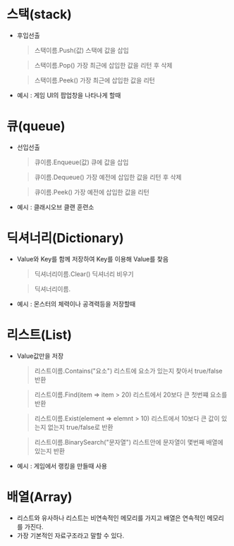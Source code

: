 # 스택(stack)
+ 후입선출
    >스택이름.Push(값) 스택에 값을 삽입
    
    >스택이름.Pop() 가장 최근에 삽입한 값을 리턴 후 삭제
    
    >스택이름.Peek() 가장 최근에 삽입한 값을 리턴

+ 예시 : 게임 UI의 팝업창을 나타나게 할때
# 큐(queue)
+ 선입선출
    >큐이름.Enqueue(값) 큐에 값을 삽입

    >큐이름.Dequeue() 가장 예전에 삽입한 값을 리턴 후 삭제

    >큐이름.Peek() 가장 예전에 삽입한 값을 리턴

+ 예시 : 클래시오브 클랜 훈련소
# 딕셔너리(Dictionary)
+ Value와 Key를 함께 저장하여 Key를 이용해 Value를 찾음
    > 딕셔너리이름.Clear() 딕셔너리 비우기
    
    > 딕셔너리이름.

+ 예시 : 몬스터의 체력이나 공격력등을 저장할때
# 리스트(List)
+ Value값만을 저장
    > 리스트이름.Contains("요소") 리스트에 요소가 있는지 찾아서 true/false 반환
    
    > 리스트이름.Find(item => item > 20) 리스트에서 20보다 큰 첫번쨰 요소를 반환
    
    > 리스트이름.Exist(element => elemnt > 10) 리스트에서 10보다 큰 값이 있는지 없는지 true/false로 반환

    > 리스트이름.BinarySearch("문자열") 리스트안에 문자열이 몇번째 배열에 있는지 반환

+ 예시 : 게임에서 랭킹을 만들때 사용
# 배열(Array)
+ 리스트와 유사하나 리스트는 비연속적인 메모리를 가지고 배열은 연속적인 메모리를 가진다.
+ 가장 기본적인 자료구조라고 말할 수 있다.